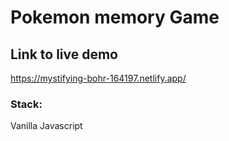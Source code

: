 # Pokemon memory Game

## Link to live demo

https://mystifying-bohr-164197.netlify.app/

### Stack:

Vanilla Javascript
